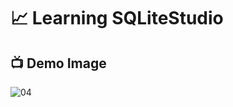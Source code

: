 # 📈 Learning SQLiteStudio

## 📺 Demo Image 

![04](https://github.com/ArthurEstevan/Entra21_Class_Relational_Bank/blob/main/Class_04/04-DML-Agrupar-Aluno-Com-Sum/4.png)
